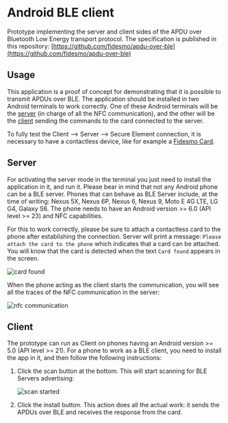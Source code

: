# Android BLE client

Prototype implementing the server and client sides of the APDU over Bluetooth Low Energy transport protocol. The specification is published in this repository: [https://github.com/fidesmo/apdu-over-ble](https://github.com/fidesmo/apdu-over-ble)

## Usage

This application is a proof of concept for demonstrating that it is possible to transmit APDUs over BLE.  The application should be installed in two Android terminals to work
correctly.  One of these Android terminals will be the [server](#Server) (in
charge of all the NFC communication), and the other will be the [client](#Client) sending the commands to the card connected to the server.

To fully test the Client --> Server --> Secure Element connection, it is necessary to have a contactless device, like for example a [Fidesmo Card](https://developer.fidesmo.com/fidesmocard).

## Server

For activating the server mode in the terminal you just need to install the
application in it, and run it.  Please bear in mind that not any Android phone
can be a BLE server.  Phones that can behave as BLE Server include, at the time
of writing: Nexus 5X, Nexus 6P, Nexus 6, Nexus 9, Moto E 4G LTE, LG G4, Galaxy S6. The phone needs to have an Android version >= 6.0 (API level >= 23) and NFC capabilities.

For this to work correctly, please be sure to attach a contactless card to the
phone after establishing the connection. Server will print a message: `Please attach the card to the phone` which indicates that a 
card can be attached. You will know that the card is detected when the text `Card found` appears in the screen.

![card found](https://github.com/fidesmo/android-ble-server/blob/master/images/card-found.jpg)

When the phone acting as the client starts the communication, you will see all
the traces of the NFC communication in the server:

![nfc communication](https://github.com/fidesmo/android-ble-server/blob/master/images/NFC-traces.jpg)

## Client

The prototype can run as Client on phones having an Android version >= 5.0 (API level >= 21).
For a phone to work as a BLE client, you need to install the app in it, and then follow the following instructions:

1. Click the scan button at the bottom.  This will start scanning for BLE
   Servers advertising:

     ![scan started](https://github.com/fidesmo/android-ble-server/blob/master/images/scan-started.jpg)
2. Click the install button.  This action does all the actual work: it sends the APDUs over BLE and receives the response from the card.

